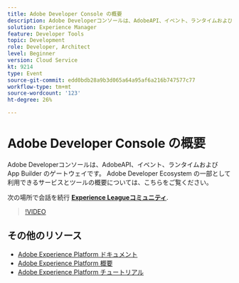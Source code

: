```yaml
---
title: Adobe Developer Console の概要
description: Adobe Developerコンソールは、AdobeAPI、イベント、ランタイムおよび App Builder のゲートウェイです。 Adobe Developer Ecosystem の一部として利用できるサービスとツールの概要については、こちらをご覧ください。
solution: Experience Manager
feature: Developer Tools
topic: Development
role: Developer, Architect
level: Beginner
version: Cloud Service
kt: 9214
type: Event
source-git-commit: edd0bdb28a9b3d065a64a95af6a216b747577c77
workflow-type: tm+mt
source-wordcount: '123'
ht-degree: 26%

---
```


# Adobe Developer Console の概要

Adobe Developerコンソールは、AdobeAPI、イベント、ランタイムおよび App Builder のゲートウェイです。 Adobe Developer Ecosystem の一部として利用できるサービスとツールの概要については、こちらをご覧ください。

次の場所で会話を続行 **[Experience Leagueコミュニティ](https://adobe.ly/2Y2DDld)**.

>[!VIDEO](https://video.tv.adobe.com/v/337771/?quality=12&learn=on&hidetitle=true)

## その他のリソース

- [Adobe Experience Platform ドキュメント](https://experienceleague.adobe.com/docs/experience-platform.html?lang=ja)
- [Adobe Experience Platform 概要](https://experienceleague.adobe.com/docs/experience-platform/landing/home.html?lang=ja)
- [Adobe Experience Platform チュートリアル](https://experienceleague.adobe.com/docs/platform-learn/tutorials/overview.html?lang=ja)
